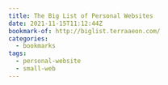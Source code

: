 ```yaml
---
title: The Big List of Personal Websites
date: 2021-11-15T11:12:44Z
bookmark-of: http://biglist.terraaeon.com/
categories:
  - bookmarks
tags:
  - personal-website
  - small-web
---
```

